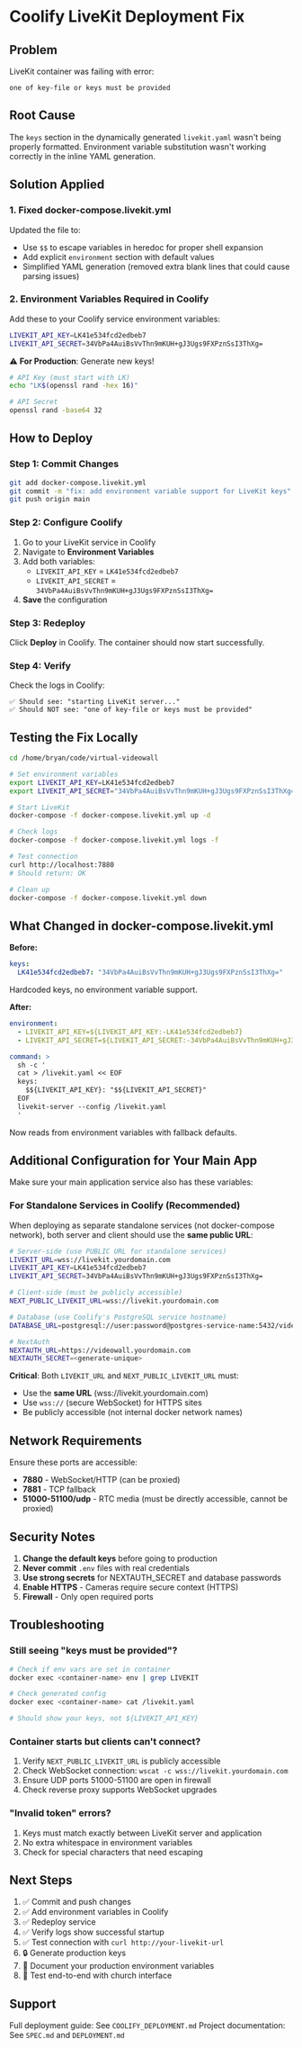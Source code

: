 # Coolify LiveKit Deployment Fix

## Problem
LiveKit container was failing with error:
```
one of key-file or keys must be provided
```

## Root Cause
The `keys` section in the dynamically generated `livekit.yaml` wasn't being properly formatted. Environment variable substitution wasn't working correctly in the inline YAML generation.

## Solution Applied

### 1. Fixed docker-compose.livekit.yml
Updated the file to:
- Use `$$` to escape variables in heredoc for proper shell expansion
- Add explicit `environment` section with default values
- Simplified YAML generation (removed extra blank lines that could cause parsing issues)

### 2. Environment Variables Required in Coolify

Add these to your Coolify service environment variables:

```bash
LIVEKIT_API_KEY=LK41e534fcd2edbeb7
LIVEKIT_API_SECRET=34VbPa4AuiBsVvThn9mKUH+gJ3Ugs9FXPznSsI3ThXg=
```

⚠️ **For Production**: Generate new keys!
```bash
# API Key (must start with LK)
echo "LK$(openssl rand -hex 16)"

# API Secret
openssl rand -base64 32
```

## How to Deploy

### Step 1: Commit Changes
```bash
git add docker-compose.livekit.yml
git commit -m "fix: add environment variable support for LiveKit keys"
git push origin main
```

### Step 2: Configure Coolify

1. Go to your LiveKit service in Coolify
2. Navigate to **Environment Variables**
3. Add both variables:
   - `LIVEKIT_API_KEY` = `LK41e534fcd2edbeb7`
   - `LIVEKIT_API_SECRET` = `34VbPa4AuiBsVvThn9mKUH+gJ3Ugs9FXPznSsI3ThXg=`
4. **Save** the configuration

### Step 3: Redeploy

Click **Deploy** in Coolify. The container should now start successfully.

### Step 4: Verify

Check the logs in Coolify:
```
✅ Should see: "starting LiveKit server..."
✅ Should NOT see: "one of key-file or keys must be provided"
```

## Testing the Fix Locally

```bash
cd /home/bryan/code/virtual-videowall

# Set environment variables
export LIVEKIT_API_KEY=LK41e534fcd2edbeb7
export LIVEKIT_API_SECRET="34VbPa4AuiBsVvThn9mKUH+gJ3Ugs9FXPznSsI3ThXg="

# Start LiveKit
docker-compose -f docker-compose.livekit.yml up -d

# Check logs
docker-compose -f docker-compose.livekit.yml logs -f

# Test connection
curl http://localhost:7880
# Should return: OK

# Clean up
docker-compose -f docker-compose.livekit.yml down
```

## What Changed in docker-compose.livekit.yml

**Before:**
```yaml
keys:
  LK41e534fcd2edbeb7: "34VbPa4AuiBsVvThn9mKUH+gJ3Ugs9FXPznSsI3ThXg="
```
Hardcoded keys, no environment variable support.

**After:**
```yaml
environment:
  - LIVEKIT_API_KEY=${LIVEKIT_API_KEY:-LK41e534fcd2edbeb7}
  - LIVEKIT_API_SECRET=${LIVEKIT_API_SECRET:-34VbPa4AuiBsVvThn9mKUH+gJ3Ugs9FXPznSsI3ThXg=}

command: >
  sh -c '
  cat > /livekit.yaml << EOF
  keys:
    $${LIVEKIT_API_KEY}: "$${LIVEKIT_API_SECRET}"
  EOF
  livekit-server --config /livekit.yaml
  '
```
Now reads from environment variables with fallback defaults.

## Additional Configuration for Your Main App

Make sure your main application service also has these variables:

### For Standalone Services in Coolify (Recommended)

When deploying as separate standalone services (not docker-compose network), both server and client should use the **same public URL**:

```bash
# Server-side (use PUBLIC URL for standalone services)
LIVEKIT_URL=wss://livekit.yourdomain.com
LIVEKIT_API_KEY=LK41e534fcd2edbeb7
LIVEKIT_API_SECRET=34VbPa4AuiBsVvThn9mKUH+gJ3Ugs9FXPznSsI3ThXg=

# Client-side (must be publicly accessible)
NEXT_PUBLIC_LIVEKIT_URL=wss://livekit.yourdomain.com

# Database (use Coolify's PostgreSQL service hostname)
DATABASE_URL=postgresql://user:password@postgres-service-name:5432/videowall?schema=public

# NextAuth
NEXTAUTH_URL=https://videowall.yourdomain.com
NEXTAUTH_SECRET=<generate-unique>
```

**Critical**: Both `LIVEKIT_URL` and `NEXT_PUBLIC_LIVEKIT_URL` must:
- Use the **same URL** (wss://livekit.yourdomain.com)
- Use `wss://` (secure WebSocket) for HTTPS sites
- Be publicly accessible (not internal docker network names)

## Network Requirements

Ensure these ports are accessible:
- **7880** - WebSocket/HTTP (can be proxied)
- **7881** - TCP fallback
- **51000-51100/udp** - RTC media (must be directly accessible, cannot be proxied)

## Security Notes

1. **Change the default keys** before going to production
2. **Never commit** `.env` files with real credentials
3. **Use strong secrets** for NEXTAUTH_SECRET and database passwords
4. **Enable HTTPS** - Cameras require secure context (HTTPS)
5. **Firewall** - Only open required ports

## Troubleshooting

### Still seeing "keys must be provided"?
```bash
# Check if env vars are set in container
docker exec <container-name> env | grep LIVEKIT

# Check generated config
docker exec <container-name> cat /livekit.yaml

# Should show your keys, not ${LIVEKIT_API_KEY}
```

### Container starts but clients can't connect?
1. Verify `NEXT_PUBLIC_LIVEKIT_URL` is publicly accessible
2. Check WebSocket connection: `wscat -c wss://livekit.yourdomain.com`
3. Ensure UDP ports 51000-51100 are open in firewall
4. Check reverse proxy supports WebSocket upgrades

### "Invalid token" errors?
1. Keys must match exactly between LiveKit server and application
2. No extra whitespace in environment variables
3. Check for special characters that need escaping

## Next Steps

1. ✅ Commit and push changes
2. ✅ Add environment variables in Coolify
3. ✅ Redeploy service
4. ✅ Verify logs show successful startup
5. ✅ Test connection with `curl http://your-livekit-url`
6. 🔒 Generate production keys
7. 📝 Document your production environment variables
8. 🧪 Test end-to-end with church interface

## Support

Full deployment guide: See `COOLIFY_DEPLOYMENT.md`
Project documentation: See `SPEC.md` and `DEPLOYMENT.md`

